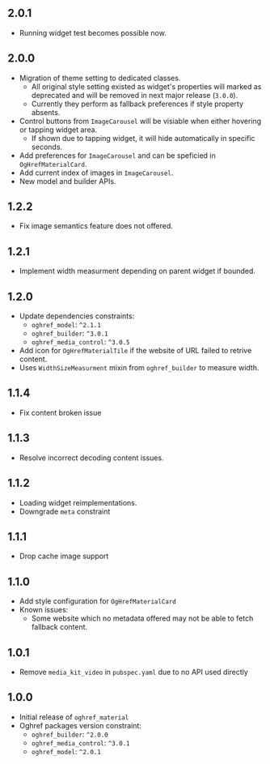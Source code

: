 ## 2.0.1

* Running widget test becomes possible now.

## 2.0.0

* Migration of theme setting to dedicated classes.
    * All original style setting existed as widget's properties will marked as deprecated and will be removed in next major release (`3.0.0`).
    * Currently they perform as fallback preferences if style property absents.
* Control buttons from `ImageCarousel` will be visiable when either hovering or tapping widget area.
    * If shown due to tapping widget, it will hide automatically in specific seconds.
* Add preferences for `ImageCarousel` and can be speficied in `OgHrefMaterialCard`.
* Add current index of images in `ImageCarousel`.
* New model and builder APIs.

## 1.2.2

* Fix image semantics feature does not offered.

## 1.2.1

* Implement width measurment depending on parent widget if bounded.

## 1.2.0

* Update dependencies constraints:
    * `oghref_model`: `^2.1.1`
    * `oghref_builder`: `^3.0.1`
    * `oghref_media_control`: `^3.0.5`
* Add icon for `OgHrefMaterialTile` if the website of URL failed to retrive content.
* Uses `WidthSizeMeasurment` mixin from `oghref_builder` to measure width.

## 1.1.4

* Fix content broken issue

## 1.1.3

* Resolve incorrect decoding content issues.

## 1.1.2

* Loading widget reimplementations.
* Downgrade `meta` constraint

## 1.1.1

* Drop cache image support

## 1.1.0

* Add style configuration for `OgHrefMaterialCard`
* Known issues:
    * Some website which no metadata offered may not be able to fetch fallback content.

## 1.0.1

* Remove `media_kit_video` in `pubspec.yaml` due to no API used directly

## 1.0.0

* Initial release of `oghref_material`
* Oghref packages version constraint:
    * `oghref_builder`: `^2.0.0`
    * `oghref_media_control`: `^3.0.1`
    * `oghref_model`: `^2.0.1`
